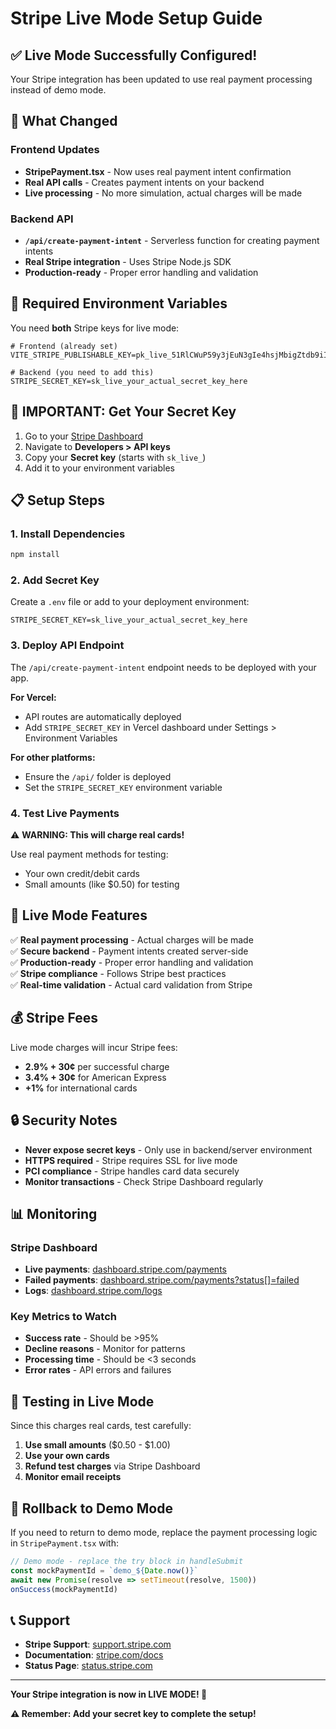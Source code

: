 # Stripe Live Mode Setup Guide

## ✅ **Live Mode Successfully Configured!**

Your Stripe integration has been updated to use real payment processing instead of demo mode.

## 🔧 **What Changed**

### Frontend Updates
- **StripePayment.tsx** - Now uses real payment intent confirmation
- **Real API calls** - Creates payment intents on your backend
- **Live processing** - No more simulation, actual charges will be made

### Backend API
- **`/api/create-payment-intent`** - Serverless function for creating payment intents
- **Real Stripe integration** - Uses Stripe Node.js SDK
- **Production-ready** - Proper error handling and validation

## 🔑 **Required Environment Variables**

You need **both** Stripe keys for live mode:

```env
# Frontend (already set)
VITE_STRIPE_PUBLISHABLE_KEY=pk_live_51RlCWuP59y3jEuN3gIe4hsjMbigZtdb9iIGCO7jk5a0O9lNFYRl5iJTlJTOZseBW8KPWTEmQh6ApI2y9gcno10A800CSEfdgPo

# Backend (you need to add this)
STRIPE_SECRET_KEY=sk_live_your_actual_secret_key_here
```

## 🚨 **IMPORTANT: Get Your Secret Key**

1. Go to your [Stripe Dashboard](https://dashboard.stripe.com/)
2. Navigate to **Developers > API keys**
3. Copy your **Secret key** (starts with `sk_live_`)
4. Add it to your environment variables

## 📋 **Setup Steps**

### 1. Install Dependencies
```bash
npm install
```

### 2. Add Secret Key
Create a `.env` file or add to your deployment environment:
```env
STRIPE_SECRET_KEY=sk_live_your_actual_secret_key_here
```

### 3. Deploy API Endpoint
The `/api/create-payment-intent` endpoint needs to be deployed with your app.

**For Vercel:**
- API routes are automatically deployed
- Add `STRIPE_SECRET_KEY` in Vercel dashboard under Settings > Environment Variables

**For other platforms:**
- Ensure the `/api/` folder is deployed
- Set the `STRIPE_SECRET_KEY` environment variable

### 4. Test Live Payments

⚠️ **WARNING: This will charge real cards!**

Use real payment methods for testing:
- Your own credit/debit cards
- Small amounts (like $0.50) for testing

## 🎯 **Live Mode Features**

✅ **Real payment processing** - Actual charges will be made  
✅ **Secure backend** - Payment intents created server-side  
✅ **Production-ready** - Proper error handling and validation  
✅ **Stripe compliance** - Follows Stripe best practices  
✅ **Real-time validation** - Actual card validation from Stripe  

## 💰 **Stripe Fees**

Live mode charges will incur Stripe fees:
- **2.9% + 30¢** per successful charge
- **3.4% + 30¢** for American Express
- **+1%** for international cards

## 🔒 **Security Notes**

- **Never expose secret keys** - Only use in backend/server environment
- **HTTPS required** - Stripe requires SSL for live mode
- **PCI compliance** - Stripe handles card data securely
- **Monitor transactions** - Check Stripe Dashboard regularly

## 📊 **Monitoring**

### Stripe Dashboard
- **Live payments**: [dashboard.stripe.com/payments](https://dashboard.stripe.com/payments)
- **Failed payments**: [dashboard.stripe.com/payments?status[]=failed](https://dashboard.stripe.com/payments?status[]=failed)
- **Logs**: [dashboard.stripe.com/logs](https://dashboard.stripe.com/logs)

### Key Metrics to Watch
- **Success rate** - Should be >95%
- **Decline reasons** - Monitor for patterns
- **Processing time** - Should be <3 seconds
- **Error rates** - API errors and failures

## 🚨 **Testing in Live Mode**

Since this charges real cards, test carefully:

1. **Use small amounts** ($0.50 - $1.00)
2. **Use your own cards** 
3. **Refund test charges** via Stripe Dashboard
4. **Monitor email receipts**

## 🔄 **Rollback to Demo Mode**

If you need to return to demo mode, replace the payment processing logic in `StripePayment.tsx` with:

```javascript
// Demo mode - replace the try block in handleSubmit
const mockPaymentId = `demo_${Date.now()}`
await new Promise(resolve => setTimeout(resolve, 1500))
onSuccess(mockPaymentId)
```

## 📞 **Support**

- **Stripe Support**: [support.stripe.com](https://support.stripe.com)
- **Documentation**: [stripe.com/docs](https://stripe.com/docs)
- **Status Page**: [status.stripe.com](https://status.stripe.com)

---

**Your Stripe integration is now in LIVE MODE! 🎉**

**⚠️ Remember: Add your secret key to complete the setup!**
